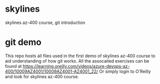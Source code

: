 # skylines
skylines az-400 course, git introduction

# git demo
This repo hosts all files used in the first demo of skylines az-400 course to aid understanding of how git works.
All the assocaited exercises can be found at https://learning.oreilly.com/videos/azure-devops-az-400/10009AZ4001/10009AZ4001-AZ4001_22/
Or simply login to O'Reilly and look for skylines az-400 course.

